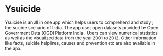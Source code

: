 Ysuicide
========

Ysuicide is an all in one app which helps users to comprehend and study ; the suicide scenario of India. The app uses open datasets provided by Open Government Data (OGD) Platform India .
Users can view numerical statistics as well as the visualized data from the year 2001 to 2012. Other information like facts, suicide helplines, causes and prevention etc are also available in the app.
